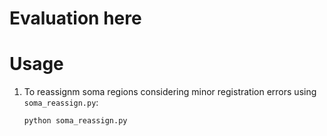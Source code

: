 # Evaluation here

# Usage
1. To reassignm soma regions considering minor registration errors using `soma_reassign.py`:
   
   `python soma_reassign.py`
